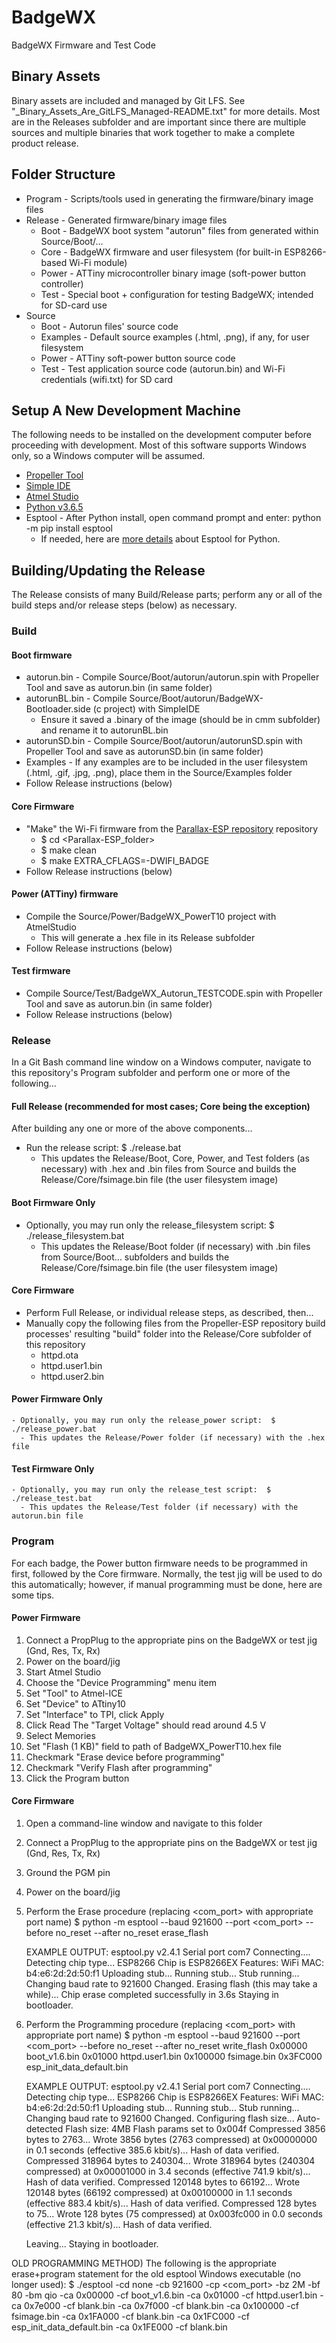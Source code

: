 # BadgeWX
BadgeWX Firmware and Test Code

## Binary Assets
Binary assets are included and managed by Git LFS.  See "_Binary_Assets_Are_GitLFS_Managed-README.txt" for more details.  Most are in the Releases subfolder and are important since
there are multiple sources and multiple binaries that work together to make a complete product release.

## Folder Structure
 - Program - Scripts/tools used in generating the firmware/binary image files
 - Release - Generated firmware/binary image files
   - Boot  - BadgeWX boot system "autorun" files from generated within Source/Boot/...
   - Core  - BadgeWX firmware and user filesystem (for built-in ESP8266-based Wi-Fi module)
   - Power - ATTiny microcontroller binary image (soft-power button controller)
   - Test  - Special boot + configuration for testing BadgeWX; intended for SD-card use
 - Source
   - Boot     - Autorun files' source code
   - Examples - Default source examples (.html, .png), if any, for user filesystem
   - Power    - ATTiny soft-power button source code
   - Test     - Test application source code (autorun.bin) and Wi-Fi credentials (wifi.txt) for SD card
   
## Setup A New Development Machine
The following needs to be installed on the development computer before proceeding with development.  Most of this software supports Windows only, so a Windows computer will be assumed.
  - [Propeller Tool](https://www.parallax.com/downloads/propeller-tool-software-windows-spin-assembly)
  - [Simple IDE](https://www.parallax.com/downloads/simpleide-software-windows-propeller-c)
  - [Atmel Studio](http://www.microchip.com/mplab/avr-support/atmel-studio-7)
  - [Python v3.6.5](https://www.python.org/downloads/release/python-365/)
  - Esptool - After Python install, open command prompt and enter: python -m pip install esptool
    - If needed, here are [more details](https://github.com/espressif/esptool) about Esptool for Python.
   
## Building/Updating the Release
The Release consists of many Build/Release parts; perform any or all of the build steps and/or release steps (below) as necessary.

### Build
#### Boot firmware
  - autorun.bin - Compile Source/Boot/autorun/autorun.spin with Propeller Tool and save as autorun.bin (in same folder)
  - autorunBL.bin - Compile Source/Boot/autorun/BadgeWX-Bootloader.side (c project) with SimpleIDE
    - Ensure it saved a .binary of the image (should be in cmm subfolder) and rename it to autorunBL.bin
  - autorunSD.bin - Compile Source/Boot/autorun/autorunSD.spin with Propeller Tool and save as autorunSD.bin (in same folder)
  - Examples - If any examples are to be included in the user filesystem (.html, .gif, .jpg, .png), place them in the Source/Examples folder
  - Follow Release instructions (below)

#### Core Firmware   
  - "Make" the Wi-Fi firmware from the [Parallax-ESP repository](https://github.com/parallaxinc/Parallax-ESP) repository
    - $ cd <Parallax-ESP_folder>
    - $ make clean
    - $ make EXTRA_CFLAGS=-DWIFI_BADGE
  - Follow Release instructions (below)

#### Power (ATTiny) firmware
  - Compile the Source/Power/BadgeWX_PowerT10 project with AtmelStudio
    - This will generate a .hex file in its Release subfolder
  - Follow Release instructions (below)
        
#### Test firmware
  - Compile Source/Test/BadgeWX_Autorun_TESTCODE.spin with Propeller Tool and save as autorun.bin (in same folder)
  - Follow Release instructions (below)

### Release
In a Git Bash command line window on a Windows computer, navigate to this repository's Program subfolder and perform one or more of the following...

#### Full Release (recommended for most cases; Core being the exception)
After building any one or more of the above components...
  - Run the release script:  $ ./release.bat
    - This updates the Release/Boot, Core, Power, and Test folders (as necessary) with .hex and .bin files from Source and builds the Release/Core/fsimage.bin file (the user filesystem image)

#### Boot Firmware Only
  - Optionally, you may run only the release_filesystem script:  $ ./release_filesystem.bat
      - This updates the Release/Boot folder (if necessary) with .bin files from Source/Boot... subfolders and builds the Release/Core/fsimage.bin file (the user filesystem image)

#### Core Firmware
  - Perform Full Release, or individual release steps, as described, then...
  - Manually copy the following files from the Propeller-ESP repository build processes' resulting "build" folder into the Release/Core subfolder of this repository
    - httpd.ota
    - httpd.user1.bin
    - httpd.user2.bin

#### Power Firmware Only
    - Optionally, you may run only the release_power script:  $ ./release_power.bat
      - This updates the Release/Power folder (if necessary) with the .hex file

#### Test Firmware Only
    - Optionally, you may run only the release_test script:  $ ./release_test.bat
      - This updates the Release/Test folder (if necessary) with the autorun.bin file
   
### Program
For each badge, the Power button firmware needs to be programmed in first, followed by the Core firmware.  Normally, the test jig will be used to do this automatically; however, if
manual programming must be done, here are some tips.

#### Power Firmware
  1) Connect a PropPlug to the appropriate pins on the BadgeWX or test jig (Gnd, Res, Tx, Rx)
  2) Power on the board/jig
  3) Start Atmel Studio
  4) Choose the "Device Programming" menu item
  5) Set "Tool" to Atmel-ICE
  6) Set "Device" to ATtiny10
  7) Set "Interface" to TPI, click Apply
  8) Click Read
     The "Target Voltage" should read around 4.5 V
  9) Select Memories
  10) Set "Flash (1 KB)" field to path of BadgeWX_PowerT10.hex file
  11) Checkmark "Erase device before programming"
  12) Checkmark "Verify Flash after programming"
  13) Click the Program button

#### Core Firmware
  1) Open a command-line window and navigate to this folder
  2) Connect a PropPlug to the appropriate pins on the BadgeWX or test jig (Gnd, Res, Tx, Rx)
  3) Ground the PGM pin
  4) Power on the board/jig
  5) Perform the Erase procedure (replacing <com_port> with appropriate port name)
     $ python -m esptool --baud 921600 --port <com_port> --before no_reset --after no_reset erase_flash
     
     EXAMPLE OUTPUT:
       esptool.py v2.4.1
       Serial port com7
       Connecting....
       Detecting chip type... ESP8266
       Chip is ESP8266EX
       Features: WiFi
       MAC: b4:e6:2d:2d:50:f1
       Uploading stub...
       Running stub...
       Stub running...
       Changing baud rate to 921600
       Changed.
       Erasing flash (this may take a while)...
       Chip erase completed successfully in 3.6s
       Staying in bootloader.
             
  6) Perform the Programming procedure (replacing <com_port> with appropriate port name)
     $ python -m esptool --baud 921600 --port <com_port> --before no_reset --after no_reset write_flash 0x00000 boot_v1.6.bin 0x01000 httpd.user1.bin 0x100000 fsimage.bin 0x3FC000 esp_init_data_default.bin  
       
     EXAMPLE OUTPUT:
       esptool.py v2.4.1
       Serial port com7
       Connecting....
       Detecting chip type... ESP8266
       Chip is ESP8266EX
       Features: WiFi
       MAC: b4:e6:2d:2d:50:f1
       Uploading stub...
       Running stub...
       Stub running...
       Changing baud rate to 921600
       Changed.
       Configuring flash size...
       Auto-detected Flash size: 4MB
       Flash params set to 0x004f
       Compressed 3856 bytes to 2763...
       Wrote 3856 bytes (2763 compressed) at 0x00000000 in 0.1 seconds (effective 385.6 kbit/s)...
       Hash of data verified.
       Compressed 318964 bytes to 240304...
       Wrote 318964 bytes (240304 compressed) at 0x00001000 in 3.4 seconds (effective 741.9 kbit/s)...
       Hash of data verified.
       Compressed 120148 bytes to 66192...
       Wrote 120148 bytes (66192 compressed) at 0x00100000 in 1.1 seconds (effective 883.4 kbit/s)...
       Hash of data verified.
       Compressed 128 bytes to 75...
       Wrote 128 bytes (75 compressed) at 0x003fc000 in 0.0 seconds (effective 21.3 kbit/s)...
       Hash of data verified.
       
       Leaving...
       Staying in bootloader.  
     
  OLD PROGRAMMING METHOD)
     The following is the appropriate erase+program statement for the old esptool Windows executable (no longer used):
     $ ./esptool -cd none -cb 921600 -cp <com_port> -bz 2M -bf 80 -bm qio -ca 0x00000 -cf boot_v1.6.bin -ca 0x01000 -cf httpd.user1.bin -ca 0x7e000 -cf blank.bin -ca 0x7f000 -cf blank.bin -ca 0x100000 -cf fsimage.bin -ca 0x1FA000 -cf blank.bin -ca 0x1FC000 -cf esp_init_data_default.bin -ca 0x1FE000 -cf blank.bin
   
   
   